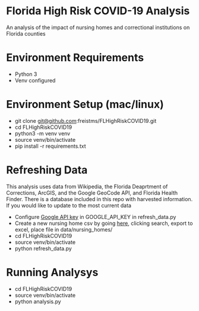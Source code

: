 # Florida High Risk COVID-19 Analysis
An analysis of the impact of nursing homes and correctional institutions on Florida counties

# Environment Requirements
- Python 3
- Venv configured

# Environment Setup (mac/linux)
- git clone git@github.com:freistms/FLHighRiskCOVID19.git
- cd FLHighRiskCOVID19
- python3 -m venv venv
- source venv/bin/activate
- pip install -r requirements.txt

# Refreshing Data
This analysis uses data from Wikipedia, the Florida Deaprtment of Corrections, ArcGIS, and the Google GeoCode API, and
Florida Health Finder. There is a database included in this repo with harvested information.  If you would like to 
update to the most current data
- Configure [Google API key](https://developers.google.com/places/web-service/get-api-key) in GOOGLE_API_KEY in refresh_data.py
- Create a new nursing home csv by going [here](https://www.floridahealthfinder.gov/facilitylocator/FacilitySearch.aspx?cc=35), clicking search, export to excel, place file in data/nursing_homes/
- cd FLHighRiskCOVID19
- source venv/bin/activate
- python refresh_data.py 

# Running Analysys
- cd FLHighRiskCOVID19
- source venv/bin/activate
- python analysis.py